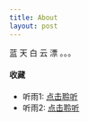 ```yaml
---
title: About
layout: post
---
```


蓝 天 白 云 漂 。。。

#### 收藏 

* 听雨1: [点击聆听](https://rainbowhunt.me/)
* 听雨2: [点击聆听](https://rainymood.com/)